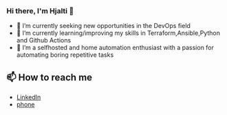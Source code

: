 ### Hi there, I'm Hjalti 👋

- 🔭 I’m currently seeking new opportunities in the DevOps field
- 🌱 I’m currently learning/improving my skills in Terraform,Ansible,Python and Github Actions
- 👯 I’m a selfhosted and home automation enthusiast with a passion for automating boring repetitive tasks

## 📫 How to reach me 
- [LinkedIn](https://www.linkedin.com/in/hjalti1/)
- [phone](https://ja.is/e/3W7gW/)

